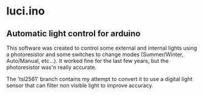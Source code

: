 # luci.ino
## Automatic light control for arduino
This software was created to control some external and internal lights using a photoresistor and some switches to change modes (Summer/Winter, Auto/Manual, etc...). It worked fine for the last few years, but the photoresistor was'n really accurate.

The 'tsl2561' branch contains my attempt to convert it to use a digital light sensor that can filter non visible light to improve accuracy.